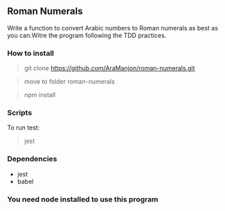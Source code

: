 ## Roman Numerals

Write a function to convert Arabic numbers to Roman numerals as best as you can.Witre the program following the TDD practices.

### How to install


> git clone https://github.com/AraManjon/roman-numerals.git

> move to folder roman-numerals

> npm install

### Scripts

To run test:
> jest

### Dependencies

- jest
- babel

### You need node installed to use this program


